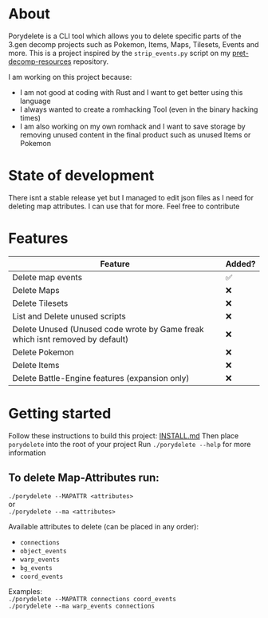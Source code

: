 # About

Porydelete is a CLI tool which allows you to delete specific parts of the 3.gen decomp projects such as Pokemon, Items, Maps, Tilesets, Events and more. This is a project inspired by the `strip_events.py` script on my [pret-decomp-resources](https://github.com/Voluptua/pret-decomp-resources) repository. 

I am working on this project because:
  - I am not good at coding with Rust and I want to get better using this language
  - I always wanted to create a romhacking Tool (even in the binary hacking times)
  - I am also working on my own romhack and I want to save storage by removing unused content in the final product such as unused Items or Pokemon


# State of development

There isnt a stable release yet but I managed to edit json files as I need for deleting map attributes. I can use that for more. Feel free to contribute

# Features

| Feature | Added? |
|---------|--------|
|Delete map events|✅| 
|Delete Maps|❌|
|Delete Tilesets|❌|
|List and Delete unused scripts|❌|
|Delete Unused (Unused code wrote by Game freak which isnt removed by default)|❌|
|Delete Pokemon|❌|
|Delete Items|❌|
|Delete Battle-Engine features (expansion only)|❌|

# Getting started

Follow these instructions to build this project: [INSTALL.md](https://github.com/Voluptua/Porydelete/blob/main/INSTALL.md)
Then place `porydelete` into the root of your project
Run `./porydelete --help` for more information

## To delete Map-Attributes run:

```./porydelete --MAPATTR <attributes>```\
or \
```./porydelete --ma <attributes>```

Available attributes to delete (can be placed in any order): 
  - `connections`
  - `object_events`
  - `warp_events`
  - `bg_events`
  - `coord_events`

Examples: \
  `./porydelete --MAPATTR connections coord_events`\
  `./porydelete --ma warp_events connections`


